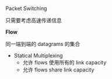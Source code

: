 Packet Switching

只需要考虑高速传递信息

**Flow**

同一端到端的 datagrams 的集合

- Statical Multiplexing
	- 允许 flows 使用所有的 link capacity
	- 允许 flows share link capacity
